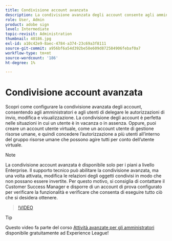 ```yaml
---
title: Condivisione account avanzata
description: La condivisione avanzata degli account consente agli amministratori e agli utenti di delegare le autorizzazioni di invio, modifica e visualizzazione
role: User, Admin
product: adobe sign
level: Intermediate
topic-revisit: Administration
thumbnail: 40186.jpg
exl-id: a10c42e9-8aec-4784-a374-23c69a3f8111
source-git-commit: a956bf6a54d392be58e609d872584906febaf0a7
workflow-type: tm+mt
source-wordcount: '186'
ht-degree: 1%

---
```


# Condivisione account avanzata

Scopri come configurare la condivisione avanzata degli account, consentendo agli amministratori e agli utenti di delegare le autorizzazioni di invio, modifica e visualizzazione. La condivisione degli account è perfetta nelle situazioni in cui un utente è in vacanza o in assenza. Oppure, puoi creare un account utente virtuale, come un account utente di gestione risorse umane, e quindi concedere l’autorizzazione a più utenti all’interno del gruppo risorse umane che possono agire tutti per conto dell’utente virtuale.

>[!NOTE]
>
>La condivisione account avanzata è disponibile solo per i piani a livello Enterprise. Il supporto tecnico può abilitare la condivisione avanzata, ma una volta attivata, modifica le relazioni degli oggetti condivisi in modo che non possano essere invertite. Per questo motivo, si consiglia di contattare il Customer Success Manager e disporre di un account di prova configurato per verificare la funzionalità e verificare che consenta di eseguire tutto ciò che si desidera ottenere.

>[!VIDEO](https://video.tv.adobe.com/v/40186?hidetitle=true)

>[!TIP]
>
>Questo video fa parte del corso [Attività avanzate per gli amministratori](https://experienceleague.adobe.com/?recommended=Sign-A-1-2020.1) disponibile gratuitamente ad Experience League!
